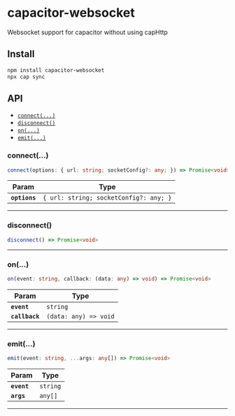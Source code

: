 # capacitor-websocket

Websocket support for capacitor without using capHttp

## Install

```bash
npm install capacitor-websocket
npx cap sync
```

## API

<docgen-index>

* [`connect(...)`](#connect)
* [`disconnect()`](#disconnect)
* [`on(...)`](#on)
* [`emit(...)`](#emit)

</docgen-index>

<docgen-api>
<!--Update the source file JSDoc comments and rerun docgen to update the docs below-->

### connect(...)

```typescript
connect(options: { url: string; socketConfig?: any; }) => Promise<void>
```

| Param         | Type                                              |
| ------------- | ------------------------------------------------- |
| **`options`** | <code>{ url: string; socketConfig?: any; }</code> |

--------------------


### disconnect()

```typescript
disconnect() => Promise<void>
```

--------------------


### on(...)

```typescript
on(event: string, callback: (data: any) => void) => Promise<void>
```

| Param          | Type                                |
| -------------- | ----------------------------------- |
| **`event`**    | <code>string</code>                 |
| **`callback`** | <code>(data: any) =&gt; void</code> |

--------------------


### emit(...)

```typescript
emit(event: string, ...args: any[]) => Promise<void>
```

| Param       | Type                |
| ----------- | ------------------- |
| **`event`** | <code>string</code> |
| **`args`**  | <code>any[]</code>  |

--------------------

</docgen-api>
